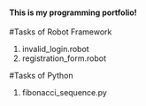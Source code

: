 #### This is my programming portfolio!

#Tasks of Robot Framework
1. invalid_login.robot
2. registration_form.robot

#Tasks of Python
1. fibonacci_sequence.py




